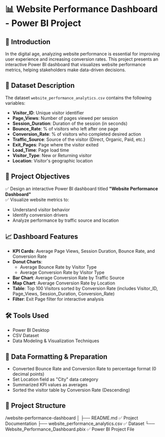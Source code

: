 # 📊 Website Performance Dashboard - Power BI Project

## 🚀 Introduction
In the digital age, analyzing website performance is essential for improving user experience and increasing conversion rates. This project presents an interactive Power BI dashboard that visualizes website performance metrics, helping stakeholders make data-driven decisions.

## 📂 Dataset Description
The dataset `website_performance_analytics.csv` contains the following variables:
- **Visitor_ID**: Unique visitor identifier
- **Page_Views**: Number of pages viewed per session
- **Session_Duration**: Duration of the session (in seconds)
- **Bounce_Rate**: % of visitors who left after one page
- **Conversion_Rate**: % of visitors who completed desired action
- **Traffic_Source**: Source of the visitor (Direct, Organic, Paid, etc.)
- **Exit_Pages**: Page where the visitor exited
- **Load_Time**: Page load time
- **Visitor_Type**: New or Returning visitor
- **Location**: Visitor's geographic location

## 🎯 Project Objectives
✅ Design an interactive Power BI dashboard titled **"Website Performance Dashboard"**  
✅ Visualize website metrics to:
- Understand visitor behavior
- Identify conversion drivers
- Analyze performance by traffic source and location

## 📈 Dashboard Features
- **KPI Cards**: Average Page Views, Session Duration, Bounce Rate, and Conversion Rate
- **Donut Charts**: 
  - Average Bounce Rate by Visitor Type
  - Average Conversion Rate by Visitor Type
- **Bar Chart**: Average Conversion Rate by Traffic Source
- **Map Chart**: Average Conversion Rate by Location
- **Table**: Top 100 Visitors sorted by Conversion Rate (includes Visitor_ID, Page_Views, Session_Duration, Conversion_Rate)
- **Filter**: Exit Page filter for interactive analysis

## 🛠 Tools Used
- Power BI Desktop
- CSV Dataset
- Data Modeling & Visualization Techniques

## 📌 Data Formatting & Preparation
- Converted Bounce Rate and Conversion Rate to percentage format (0 decimal points)
- Set Location field as "City" data category
- Summarized KPI values as averages
- Sorted the visitor table by Conversion Rate (Descending)

## 📂 Project Structure
/website-performance-dashboard │ ├── README.md ✅ Project Documentation ├── website_performance_analytics.csv ✅ Dataset └── Website_Performance_Dashboard.pbix ✅ Power BI Project File
